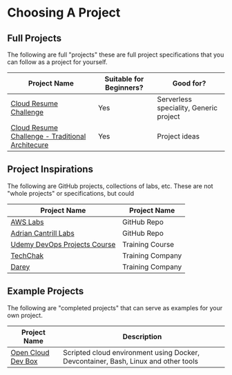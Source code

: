 
# Choosing A Project

## Full Projects

The following are full "projects" these are full project specifications that you can follow as a project for yourself. 

| Project Name                                                                                                         | Suitable for Beginners? | Good for?                              |
| -------------------------------------------------------------------------------------------------------------------- | ----------------------- | -------------------------------------- |
| [Cloud Resume Challenge](./cloud-resume-challenge.md)                                                                | Yes                     | Serverless speciality, Generic project |
| [Cloud Resume Challenge - Traditional Architecure](https://cloudresumechallenge.dev/docs/extensions/aws-networking/) | Yes                     | Project ideas                          |

## Project Inspirations

The following are GitHub projects, collections of labs, etc. These are not "whole projects" or specifications, but could

<!-- TODO: Add descriptions -->
<!-- TODO: Review some platforms to extract out -->

| Project Name                                                                                            | Project Name     |
| ------------------------------------------------------------------------------------------------------- | ---------------- |
| [AWS Labs](https://github.com/thyagomota/aws-labs)                                                      | GitHub Repo      |
| [Adrian Cantrill Labs](./adrian-cantrill-labs.md)                                                       | GitHub Repo      |
| [Udemy DevOps Projects Course](https://www.udemy.com/course/devopsprojects/?src=sac&kw=devops+projects) | Training Course  |
| [TechChak](https://www.techchak.com/)                                                                   | Training Company |
| [Darey](https://www.darey.io/)                                                                          | Training Company |

## Example Projects

The following are "completed projects" that can serve as examples for your own project.

| Project Name                                                               | Description                                                                        |
| -------------------------------------------------------------------------- | ---------------------------------------------------------------------------------- |
| [Open Cloud Dev Box](https://github.com/openupthecloud/open-cloud-dev-box) | Scripted cloud environment using Docker, Devcontainer, Bash, Linux and other tools |


